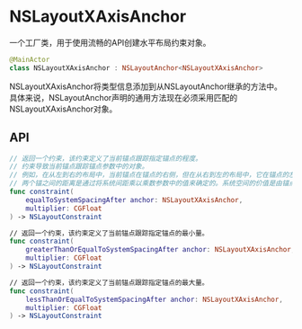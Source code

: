 # NSLayoutXAxisAnchor

一个工厂类，用于使用流畅的API创建水平布局约束对象。

```swift
@MainActor
class NSLayoutXAxisAnchor : NSLayoutAnchor<NSLayoutXAxisAnchor>
```

NSLayoutXAxisAnchor将类型信息添加到从NSLayoutAnchor继承的方法中。  
具体来说，NSLayoutAnchor声明的通用方法现在必须采用匹配的NSLayoutXAxisAnchor对象。

## API

```swift
// 返回一个约束，该约束定义了当前锚点跟踪指定锚点的程度。
// 约束导致当前锚点跟踪锚点参数中的对象。
// 例如，在从左到右的布局中，当前锚点在锚点的右侧，但在从右到左的布局中，它在锚点的左侧。
// 两个锚之间的距离是通过将系统间距乘以乘数参数中的值来确定的。系统空间的价值是由锚点提供的信息决定的。
func constraint(
    equalToSystemSpacingAfter anchor: NSLayoutXAxisAnchor,
    multiplier: CGFloat
) -> NSLayoutConstraint

// 返回一个约束，该约束定义了当前锚点跟踪指定锚点的最小量。
func constraint(
    greaterThanOrEqualToSystemSpacingAfter anchor: NSLayoutXAxisAnchor,
    multiplier: CGFloat
) -> NSLayoutConstraint

// 返回一个约束，该约束定义了当前锚点跟踪指定锚点的最大量。
func constraint(
    lessThanOrEqualToSystemSpacingAfter anchor: NSLayoutXAxisAnchor,
    multiplier: CGFloat
) -> NSLayoutConstraint
```